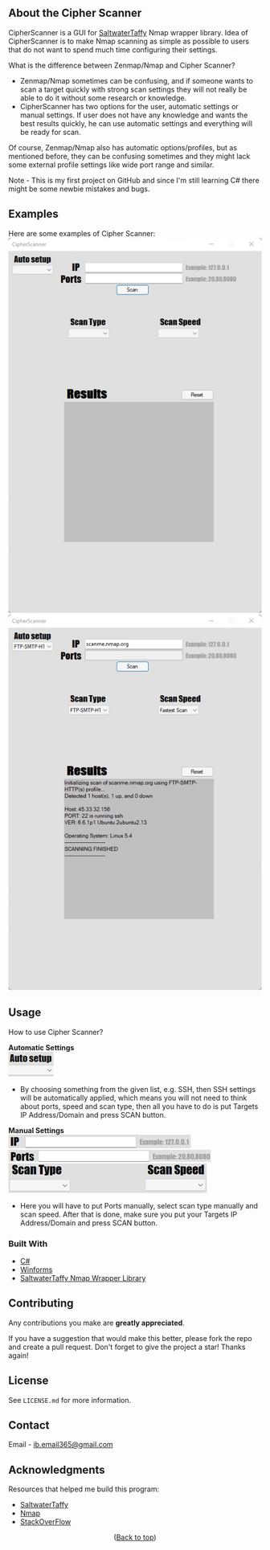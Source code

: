 <!-- ABOUT THE PROJECT -->
## About the Cipher Scanner

CipherScanner is a GUI for [SaltwaterTaffy](https://github.com/thomdixon/SaltwaterTaffy) Nmap wrapper library.
Idea of CipherScanner is to make Nmap scanning as simple as possible to users that do not want to spend much time configuring their settings.

What is the difference between Zenmap/Nmap and Cipher Scanner?
* Zenmap/Nmap sometimes can be confusing, and if someone wants to scan a target quickly with strong scan settings they will not really be able to do it without some research or knowledge.
* CipherScanner has two options for the user, automatic settings or manual settings. If user does not have any knowledge and wants the best results quickly, he can use automatic settings and everything will be ready for scan.

Of course, Zenmap/Nmap also has automatic options/profiles, but as mentioned before, they can be confusing sometimes and they might lack some external profile settings like wide port range and similar.

Note - This is my first project on GitHub and since I'm still learning C# there might be some newbie mistakes and bugs.

<!-- GETTING STARTED -->
## Examples

Here are some examples of Cipher Scanner:</br>
![](images/cs-1.jpg)</br>
![](images/cs-2.jpg)


<!-- USAGE EXAMPLES -->
## Usage

How to use Cipher Scanner?  

**Automatic Settings**  
![](images/cs-Auto.jpg)</br>
* By choosing something from the given list, e.g. SSH, then SSH settings will be automatically applied, which means you will not need to think about ports, speed and scan type, then all you have to do is put Targets IP Address/Domain and press SCAN button.

**Manual Settings**  
![](images/cs-IP.jpg)</br>
![](images/cs-Ports.jpg)</br>
![](images/cs-TypeSpeed.jpg)</br>
* Here you will have to put Ports manually, select scan type manually and scan speed. After that is done, make sure you put your Targets IP Address/Domain and press SCAN button.

### Built With

* [C#](https://docs.microsoft.com/en-us/dotnet/csharp/)
* [Winforms](https://docs.microsoft.com/en-us/dotnet/desktop/winforms/?view=netdesktop-6.0)
* [SaltwaterTaffy Nmap Wrapper Library](https://github.com/thomdixon/SaltwaterTaffy)

<!-- CONTRIBUTING -->
## Contributing

Any contributions you make are **greatly appreciated**.

If you have a suggestion that would make this better, please fork the repo and create a pull request.
Don't forget to give the project a star! Thanks again!

<!-- LICENSE -->
## License

See `LICENSE.md` for more information.

<!-- CONTACT -->
## Contact

Email - ib.email365@gmail.com

<!-- ACKNOWLEDGMENTS -->
## Acknowledgments

Resources that helped me build this program:

* [SaltwaterTaffy](https://github.com/thomdixon/SaltwaterTaffy)
* [Nmap](https://nmap.org)
* [StackOverFlow](https://stackoverflow.com)

<p align="center">(<a href="#top">Back to top</a>)</p>
